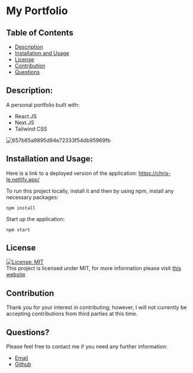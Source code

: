 # My Portfolio

## Table of Contents

- [Description](#description)
- [Installation and Usage](#installationandusage)
- [License](#license)
- [Contribution](#contribution)
- [Questions](#questions)

## Description:

A personal portfolio built with:

- React.JS
- Next.JS
- Tailwind CSS

![657b65a9895d94e72333f54db95969fb](https://user-images.githubusercontent.com/107082980/187772502-8e8fecb8-8955-4ae6-b8bb-6e91ee3ff147.png)

## Installation and Usage:
Here is a link to a deployed version of the application: https://chris-le.netlify.app/

To run this project locally, install it and then by using npm, install any necessary packages:

```
npm install
```

Start up the application:

```
npm start
```

## License

[![License: MIT](https://img.shields.io/badge/License-MIT-yellow.svg)](https://opensource.org/licenses/MIT) <br>
This project is licensed under MIT, for more information please visit [this website](https://opensource.org/licenses/MIT)

## Contribution

Thank you for your interest in contributing; however, I will not currently be accepting contributions from third parties at this time.

## Questions?

Please feel free to contact me if you need any further information:

- [Email](mailto:chrisdmle@gmail.com)
- [Github](https://github.com/chrisdmle)
